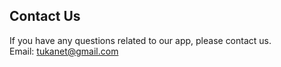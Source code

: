 ## Contact Us<br>
If you have any questions related to our app, please contact us.<br>
Email: <tukanet@gmail.com>
